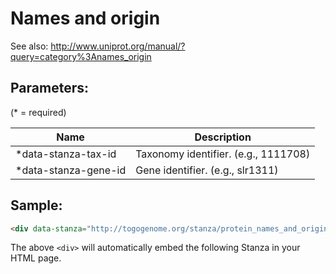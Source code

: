 Names and origin
================

See also: http://www.uniprot.org/manual/?query=category%3Anames_origin

## Parameters:

(* = required)

| Name                 | Description                          |
|----------------------|--------------------------------------|
| *data-stanza-tax-id  | Taxonomy identifier. (e.g., 1111708) |
| *data-stanza-gene-id | Gene identifier. (e.g., slr1311)     |

## Sample:

```html
<div data-stanza="http://togogenome.org/stanza/protein_names_and_origin" data-stanza-tax-id="1111708" data-stanza-gene-id="slr1311"></div>
```

The above `<div>` will automatically embed the following Stanza in your HTML page.

<div data-stanza="/stanza/protein_names_and_origin" data-stanza-tax-id="1111708" data-stanza-gene-id="slr1311"></div>
